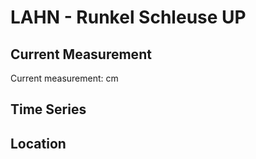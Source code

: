 # LAHN - Runkel Schleuse UP

## Current Measurement

Current measurement: <Value topic="rivers/pegel-online/LAHN/Runkel-Schleuse-UP/measurementValue"/> cm

## Time Series

<TimeSeries topic="rivers/pegel-online/LAHN/Runkel-Schleuse-UP/measurementValue" period="week" />

## Location

<WorldMap>
  <Marker lat="50.40527549766418" lon="8.15856975860576" labelTopic="rivers/pegel-online/LAHN/Runkel-Schleuse-UP/measurementValue" />
</WorldMap>
